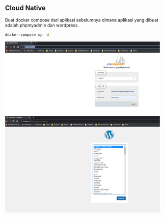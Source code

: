 ## Cloud Native
Buat docker compose dari aplikasi sebelumnya dimana aplikasi yang dibuat adalah phpmyadmin dan wordpress.

```bash
docker-compose up -d
```
![aplikasi-docker](images/1.PNG)
![aplikasi-docker](images/2.PNG)